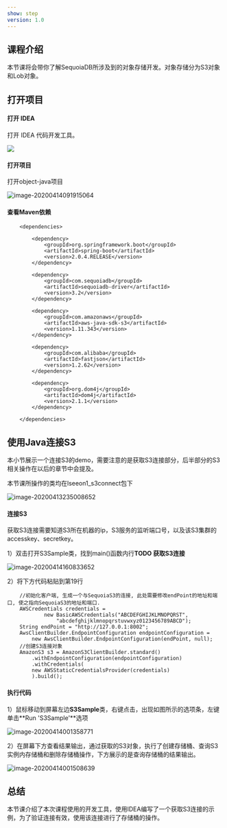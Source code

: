 ```yaml
---
show: step
version: 1.0 
---
```


## 课程介绍

本节课将会带你了解SequoiaDB所涉及到的对象存储开发。对象存储分为S3对象和Lob对象。

## 打开项目

#### 打开 IDEA

打开 IDEA 代码开发工具。

![](https://doc.shiyanlou.com/courses/1736/1207281/06650396616c742995bb63fcf933fac5-0)

#### 打开项目

打开object-java项目

![image-20200414091915064](https://doc.shiyanlou.com/courses/1737/1207281/79e3fad2d27f14cfcbc94eadd646d88d-0)

#### 查看Maven依赖

```
    <dependencies>

        <dependency>
            <groupId>org.springframework.boot</groupId>
            <artifactId>spring-boot</artifactId>
            <version>2.0.4.RELEASE</version>
        </dependency>

        <dependency>
            <groupId>com.sequoiadb</groupId>
            <artifactId>sequoiadb-driver</artifactId>
            <version>3.2</version>
        </dependency>

        <dependency>
            <groupId>com.amazonaws</groupId>
            <artifactId>aws-java-sdk-s3</artifactId>
            <version>1.11.343</version>
        </dependency>

        <dependency>
            <groupId>com.alibaba</groupId>
            <artifactId>fastjson</artifactId>
            <version>1.2.62</version>
        </dependency>

        <dependency>
            <groupId>org.dom4j</groupId>
            <artifactId>dom4j</artifactId>
            <version>2.1.1</version>
        </dependency>

    </dependencies>
```



## 使用Java连接S3

本小节展示一个连接S3的demo，需要注意的是获取S3连接部分，后半部分的S3相关操作在以后的章节中会提及。

本节课所操作的类均在lseeon1_s3connect包下

![image-20200413235008652](E:\巨杉\s3\新建文件夹\1\1737-1-01.png)

#### 连接S3

获取S3连接需要知道S3所在机器的ip，S3服务的监听端口号，以及该S3集群的accesskey、secretkey。

1）双击打开S3Sample类，找到main()函数内行**TODO 获取S3连接**

![image-20200414160833652](https://doc.shiyanlou.com/courses/1737/1207281/dc40563b95f4b9e9457e14fa87ee2be1-0)

2）将下方代码粘贴到第19行

```
    //初始化客户端, 生成一个与SequoiaS3的连接, 此处需要修改endPoint的地址和端口, 使之指向SequoiaS3的地址和端口.
    AWSCredentials credentials = 
    		new BasicAWSCredentials("ABCDEFGHIJKLMNOPQRST",
    			"abcdefghijklmnopqrstuvwxyz0123456789ABCD");
    String endPoint = "http://127.0.0.1:8002";
    AwsClientBuilder.EndpointConfiguration endpointConfiguration = 
    	new AwsClientBuilder.EndpointConfiguration(endPoint, null);
    //创建S3连接对象
    AmazonS3 s3 = AmazonS3ClientBuilder.standard()
        .withEndpointConfiguration(endpointConfiguration)
        .withCredentials(
        new AWSStaticCredentialsProvider(credentials)
        ).build();
```

#### 执行代码

1）鼠标移动到屏幕左边**S3Sample**类，右键点击，出现如图所示的选项条，左键单击**Run 'S3Sample'**选项

![image-20200414001358771](https://doc.shiyanlou.com/courses/1737/1207281/1f908f0b92b5e9addcf72fe15a990f50-0)

2）在屏幕下方查看结果输出，通过获取的S3对象，执行了创建存储桶、查询S3实例内存储桶和删除存储桶操作，下方展示的是查询存储桶的结果输出。

![image-20200414001508639](https://doc.shiyanlou.com/courses/1737/1207281/92530ae339a64e6d93dc3dbd65ca8f8b-0)

## 总结

本节课介绍了本次课程使用的开发工具，使用IDEA编写了一个获取S3连接的示例，为了验证连接有效，使用该连接进行了存储桶的操作。
